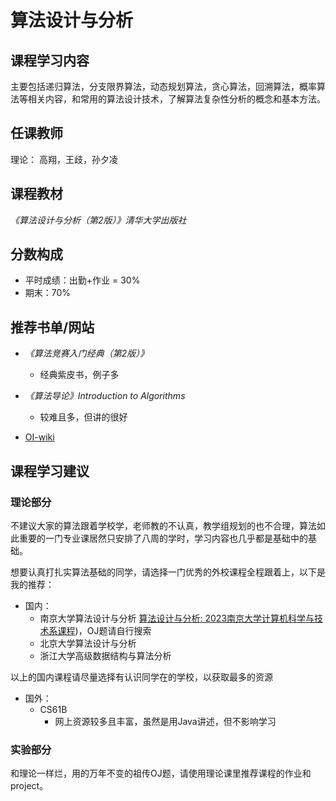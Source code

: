 # 算法设计与分析



## 课程学习内容

主要包括递归算法，分支限界算法，动态规划算法，贪心算法，回溯算法，概率算法等相关内容，和常用的算法设计技术，了解算法复杂性分析的概念和基本方法。

## 任课教师

理论： 高翔，王歧，孙夕凌

## 课程教材

*《算法设计与分析（第2版）》清华大学出版社*

## 分数构成 

- 平时成绩：出勤+作业 = 30%
- 期末：70%

## 推荐书单/网站

- *《算法竞赛入门经典（第2版）》*
  - 经典紫皮书，例子多

- *《算法导论》Introduction to Algorithms*
  - 较难且多，但讲的很好

- [OI-wiki](https://oi-wiki.org/)

## 课程学习建议

### 理论部分

不建议大家的算法跟着学校学，老师教的不认真，教学组规划的也不合理，算法如此重要的一门专业课居然只安排了八周的学时，学习内容也几乎都是基础中的基础。

想要认真打扎实算法基础的同学，请选择一门优秀的外校课程全程跟着上，以下是我的推荐：

- 国内：
  - 南京大学算法设计与分析 [算法设计与分析: 2023南京大学计算机科学与技术系课程](https://www.bilibili.com/video/BV1oo4y1v7yG/))，OJ题请自行搜索
  - 北京大学算法设计与分析
  - 浙江大学高级数据结构与算法分析

以上的国内课程请尽量选择有认识同学在的学校，以获取最多的资源

- 国外：
  - CS61B
    - 网上资源较多且丰富，虽然是用Java讲述，但不影响学习

### 实验部分

和理论一样烂，用的万年不变的祖传OJ题，请使用理论课里推荐课程的作业和project。



